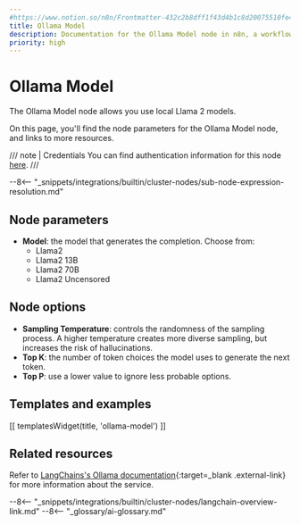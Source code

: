```yaml
---
#https://www.notion.so/n8n/Frontmatter-432c2b8dff1f43d4b1c8d20075510fe4
title: Ollama Model
description: Documentation for the Ollama Model node in n8n, a workflow automation platform. Includes details of operations and configuration, and links to examples and credentials information.
priority: high
---
```


# Ollama Model

The Ollama Model node allows you use local Llama 2 models.

On this page, you'll find the node parameters for the Ollama Model node, and links to more resources.

/// note | Credentials
You can find authentication information for this node [here](/integrations/builtin/credentials/ollama/).
///

--8<-- "_snippets/integrations/builtin/cluster-nodes/sub-node-expression-resolution.md"

## Node parameters

* **Model**: the model that generates the completion. Choose from:
	* Llama2
	* Llama2 13B
	* Llama2 70B
	* Llama2 Uncensored

## Node options

* **Sampling Temperature**: controls the randomness of the sampling process. A higher temperature creates more diverse sampling, but increases the risk of hallucinations.
* **Top K**: the number of token choices the model uses to generate the next token.
* **Top P**: use a lower value to ignore less probable options. 

## Templates and examples

<!-- see https://www.notion.so/n8n/Pull-in-templates-for-the-integrations-pages-37c716837b804d30a33b47475f6e3780 -->
[[ templatesWidget(title, 'ollama-model') ]]

## Related resources

Refer to [LangChains's Ollama documentation](https://js.langchain.com/docs/modules/model_io/models/llms/integrations/ollama){:target=_blank .external-link} for more information about the service.

--8<-- "_snippets/integrations/builtin/cluster-nodes/langchain-overview-link.md"
--8<-- "_glossary/ai-glossary.md"

